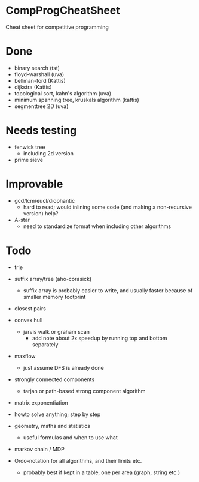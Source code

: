 # CompProgCheatSheet
Cheat sheet for competitive programming


# Done
- binary search (tst)
- floyd-warshall (uva)
- bellman-ford (Kattis)
- dijkstra (Kattis)
- topological sort, kahn's algorithm (uva)
- minimum spanning tree, kruskals algorithm (kattis)
- segmenttree 2D (uva)

# Needs testing
- fenwick tree
    - including 2d version
- prime sieve

# Improvable
- gcd/lcm/eucl/diophantic
    - hard to read; would inlining some code (and making a non-recursive version) help?
- A-star
    - need to standardize format when including other algorithms

# Todo
- trie
- suffix array/tree (aho-corasick)
    - suffix array is probably easier to write, and usually faster because of smaller memory footprint
- closest pairs
- convex hull
    - jarvis walk or graham scan
        - add note about 2x speedup by running top and bottom separately

- maxflow
    - just assume DFS is already done
- strongly connected components
    - tarjan or path-based strong component algorithm
- matrix exponentiation
- howto solve anything; step by step
- geometry, maths and statistics
    - useful formulas and when to use what
- markov chain / MDP
- Ordo-notation for all algorithms, and their limits etc.
    - probably best if kept in a table, one per area (graph, string etc.)
